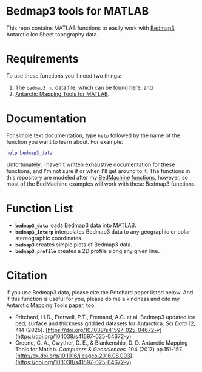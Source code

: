 # Bedmap3 tools for MATLAB
This repo contains MATLAB functions to easily work with [Bedmap3](https://doi.org/10.1038/s41597-025-04672-y) Antarctic Ice Sheet topography data. 

# Requirements 
To use these functions you'll need two things: 

1. The `bedmap3.nc` data file, which can be found [here](https://doi.org/10.5285/2d0e4791-8e20-46a3-80e4-f5f6716025d2), and 
2. [Antarctic Mapping Tools for MATLAB](https://github.com/chadagreene/Antarctic-Mapping-Tools).

# Documentation 
For simple text documentation, type `help` followed by the name of the function you want to learn about. For example:
 
```matlab 
help bedmap3_data
```
Unfortunately, I haven't written exhaustive documentation for these functions, and I'm not sure if or when I'll get around to it. The functions in this repository are modeled after my [BedMachine functions](https://github.com/chadagreene/BedMachine), however, so most of the BedMachine examples will work with these Bedmap3 functions.

# Function List 
* **`bedmap3_data`** loads Bedmap3 data into MATLAB. 
* **`bedmap3_interp`** interpolates Bedmap3 data to any geographic or polar stereographic coordinates. 
* **`bedmap3`** creates simple plots of Bedmap3 data. 
* **`bedmap3_profile`** creates a 2D profile along any given line. 

# Citation 
If you use Bedmap3 data, please cite the Pritchard paper listed below. And if this function is useful for you, please do me a kindness and cite my Antarctic Mapping Tools paper, too. 

* Pritchard, H.D., Fretwell, P.T., Fremand, A.C. et al. Bedmap3 updated ice bed, surface and thickness gridded datasets for Antarctica. *Sci Data* 12, 414 (2025). [https://doi.org/10.1038/s41597-025-04672-y](https://doi.org/10.1038/s41597-025-04672-y)
* Greene, C. A., Gwyther, D. E., & Blankenship, D. D. Antarctic Mapping Tools for Matlab. *Computers & Geosciences.* 104 (2017) pp.151-157. [http://dx.doi.org/10.1016/j.cageo.2016.08.003](https://doi.org/10.1038/s41597-025-04672-y)